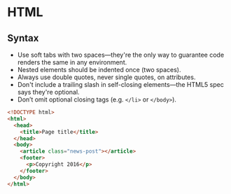 # HTML

## Syntax
* Use soft tabs with two spaces—they're the only way to guarantee code renders the same in any environment.
* Nested elements should be indented once (two spaces).
* Always use double quotes, never single quotes, on attributes.
* Don't include a trailing slash in self-closing elements—the HTML5 spec says they're optional.
* Don’t omit optional closing tags (e.g. `</li>` or `</body>`).

```html
<!DOCTYPE html>
<html>
  <head>
    <title>Page title</title>
  </head>
  <body>
    <article class="news-post"></article>
    <footer>
      <p>Copyright 2016</p>
    </footer>
  </body>
</html>
```

